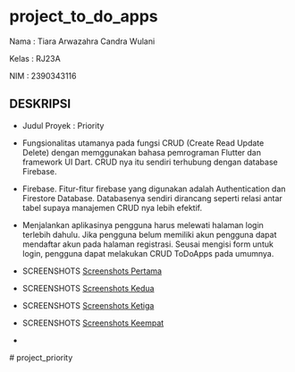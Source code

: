 # project_to_do_apps

Nama : Tiara Arwazahra Candra Wulani

Kelas : RJ23A

NIM : 2390343116

## DESKRIPSI

- Judul Proyek : Priority

- Fungsionalitas utamanya pada fungsi CRUD (Create Read Update Delete) dengan memggunakan bahasa pemrograman Flutter dan framework UI Dart.
  CRUD nya itu sendiri terhubung dengan database Firebase.

- Firebase. Fitur-fitur firebase yang digunakan adalah Authentication dan Firestore Database.
  Databasenya sendiri dirancang seperti relasi antar tabel supaya manajemen CRUD nya lebih efektif.

- Menjalankan aplikasinya pengguna harus melewati halaman login terlebih dahulu. Jika pengguna belum memiliki akun
  pengguna dapat mendaftar akun pada halaman registrasi. Seusai mengisi form untuk login, pengguna dapat melakukan
  CRUD ToDoApps pada umumnya.

- SCREENSHOTS [Screenshots Pertama](assets/screenshots/image_1.jpeg)
- SCREENSHOTS [Screenshots Kedua](assets/screenshots/image_2.jpeg)
- SCREENSHOTS [Screenshots Ketiga](assets/screenshots/image_3.jpeg)
- SCREENSHOTS [Screenshots Keempat](assets/screenshots/image_4.jpeg)

- 
#   p r o j e c t _ p r i o r i t y 
 
 
